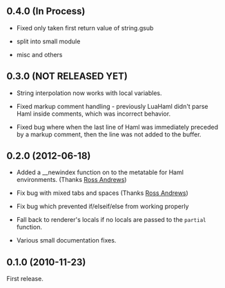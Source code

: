 ## 0.4.0 (In Process)

* Fixed only taken first return value of string.gsub

* split into small module

* misc and others

## 0.3.0 (NOT RELEASED YET)

* String interpolation now works with local variables.

* Fixed markup comment handling - previously LuaHaml didn't parse Haml inside
  comments, which was incorrect behavior.

* Fixed bug where when the last line of Haml was immediately preceded by a
  markup comment, then the line was not added to the buffer.

## 0.2.0 (2012-06-18)

* Added a __newindex function on to the metatable for Haml environments.
  (Thanks [Ross Andrews](https://github.com/randrews))

* Fix bug with mixed tabs and spaces
  (Thanks [Ross Andrews](https://github.com/randrews))

* Fix bug which prevented if/elseif/else from working properly

* Fall back to renderer's locals if no locals are passed to the `partial` function.

* Various small documentation fixes.


## 0.1.0 (2010-11-23)

First release.
